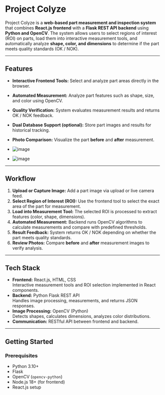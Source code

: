 # Project Colyze

Project Colyze is a **web-based part measurement and inspection system** that combines **React.js frontend** with a **Flask REST API backend** using **Python and OpenCV**. The system allows users to select regions of interest (ROI) on parts, load them into interactive measurement tools, and automatically analyze **shape, color, and dimensions** to determine if the part meets quality standards (OK / NOK).

---

## Features

- **Interactive Frontend Tools:** Select and analyze part areas directly in the browser.
- **Automated Measurement:** Analyze part features such as shape, size, and color using OpenCV.
- **Quality Verification:** System evaluates measurement results and returns OK / NOK feedback.
- **Dual Database Support (optional):** Store part images and results for historical tracking.
- **Photo Comparison:** Visualize the part **before** and **after** measurement.

- ![image](https://github.com/user-attachments/assets/49171c01-57e4-42f3-86b7-7b6239e97013)

- ![image](https://github.com/user-attachments/assets/69abdb27-4a11-4c25-a25c-6662716ce6ae)

---

## Workflow

1. **Upload or Capture Image:** Add a part image via upload or live camera feed.
2. **Select Region of Interest (ROI):** Use the frontend tool to select the exact area of the part for measurement.
3. **Load into Measurement Tool:** The selected ROI is processed to extract features (color, shape, dimensions).
4. **Automated Measurement:** Backend runs OpenCV algorithms to calculate measurements and compare with predefined thresholds.
5. **Result Feedback:** System returns OK / NOK depending on whether the part meets quality standards.
6. **Review Photos:** Compare **before** and **after** measurement images to verify analysis.

---

## Tech Stack

- **Frontend:** React.js, HTML, CSS  
  Interactive measurement tools and ROI selection implemented in React components.
- **Backend:** Python Flask REST API  
  Handles image processing, measurements, and returns JSON responses.
- **Image Processing:** OpenCV (Python)  
  Detects shapes, calculates dimensions, analyzes color distributions.
- **Communication:** RESTful API between frontend and backend.

---

## Getting Started

### Prerequisites

- Python 3.10+  
- Flask  
- OpenCV (`opencv-python`)  
- Node.js 18+ (for frontend)  
- React.js setup  




